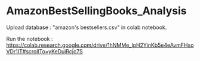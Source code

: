 # AmazonBestSellingBooks_Analysis

Upload database : "amazon's bestsellers.csv" in colab notebook.

Run the notebook : https://colab.research.google.com/drive/1hNMMe_lpH2YinKb5e4eAvmFHsoVDr1IT#scrollTo=yKeDujRcjc7S

